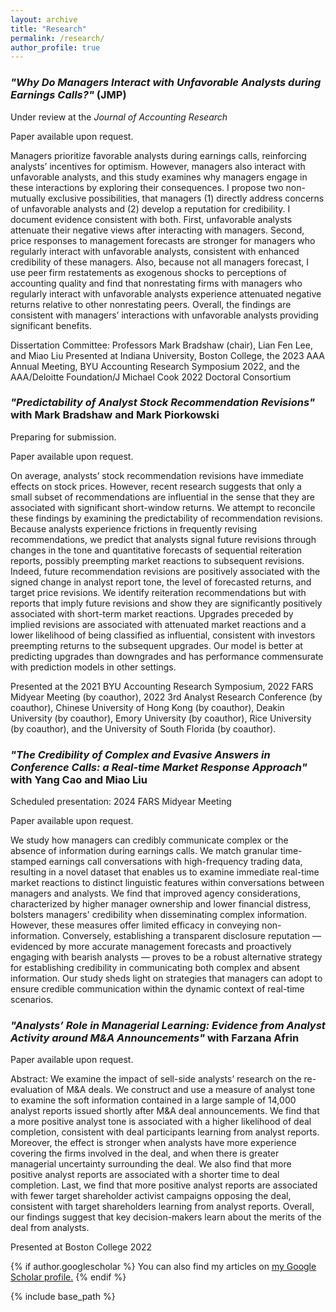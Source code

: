 ```yaml
---
layout: archive
title: "Research"
permalink: /research/
author_profile: true
---
```


### *"Why Do Managers Interact with Unfavorable Analysts during Earnings Calls?"* (JMP)

Under review at the *Journal of Accounting Research*

Paper available upon request.

Managers prioritize favorable analysts during earnings calls, reinforcing analysts’ incentives for optimism. However, managers also interact with unfavorable analysts, and this study examines why managers engage in these interactions by exploring their consequences. I propose two non-mutually exclusive possibilities, that managers (1) directly address concerns of unfavorable analysts and (2) develop a reputation for credibility. I document evidence consistent with both. First, unfavorable analysts attenuate their negative views after interacting with managers. Second, price responses to management forecasts are stronger for managers who regularly interact with unfavorable analysts, consistent with enhanced credibility of these managers. Also, because not all managers forecast, I use peer firm restatements as exogenous shocks to perceptions of accounting quality and find that nonrestating firms with managers who regularly interact with unfavorable analysts experience attenuated negative returns relative to other nonrestating peers. Overall, the findings are consistent with managers’ interactions with unfavorable analysts providing significant benefits.

Dissertation Committee: Professors Mark Bradshaw (chair), Lian Fen Lee, and Miao Liu
Presented at Indiana University, Boston College, the 2023 AAA Annual Meeting, BYU Accounting Research Symposium 2022, and the AAA/Deloitte Foundation/J Michael Cook 2022 Doctoral Consortium

<!-- *Available upon request* -->
<!--
<a href="https://drive.google.com/file/d/1PRcn4yPFmbgGK4WDT11AgoF1TSsQNvfK/view?usp=sharing" target="_blank">View in Browser</a>
-->
<!-- [Download]() -->

### *"Predictability of Analyst Stock Recommendation Revisions"* with Mark Bradshaw and Mark Piorkowski

Preparing for submission.

Paper available upon request.

On average, analysts’ stock recommendation revisions have immediate effects on stock prices. However, recent research suggests that only a small subset of recommendations are influential in the sense that they are associated with significant short-window returns. We attempt to reconcile these findings by examining the predictability of recommendation revisions. Because analysts experience frictions in frequently revising recommendations, we predict that analysts signal future revisions through changes in the tone and quantitative forecasts of sequential reiteration reports, possibly preempting market reactions to subsequent revisions. Indeed, future recommendation revisions are positively associated with the signed change in analyst report tone, the level of forecasted returns, and target price revisions. We identify reiteration recommendations but with reports that imply future revisions and show they are significantly positively associated with short-term market reactions. Upgrades preceded by implied revisions are associated with attenuated market reactions and a lower likelihood of being classified as influential, consistent with investors preempting returns to the subsequent upgrades. Our model is better at predicting upgrades than downgrades and has performance commensurate with prediction models in other settings.

Presented at the 2021 BYU Accounting Research Symposium, 2022 FARS Midyear Meeting (by coauthor), 2022 3rd Analyst Research Conference (by coauthor), Chinese University of Hong Kong (by coauthor), Deakin University (by coauthor), Emory University (by coauthor), Rice University (by coauthor), and the University of South Florida (by coauthor).

### *"The Credibility of Complex and Evasive Answers in Conference Calls: a Real-time Market Response Approach"* with Yang Cao and Miao Liu

Scheduled presentation: 2024 FARS Midyear Meeting

Paper available upon request.

We study how managers can credibly communicate complex or the absence of information during earnings calls. We match granular time-stamped earnings call conversations with high-frequency trading data, resulting in a novel dataset that enables us to examine immediate real-time market reactions to distinct linguistic features within conversations between managers and analysts. We find that improved agency considerations, characterized by higher manager ownership and lower financial distress, bolsters managers' credibility when disseminating complex information. However, these measures offer limited efficacy in conveying non-information. Conversely, establishing a transparent disclosure reputation — evidenced by more accurate management forecasts and proactively engaging with bearish analysts — proves to be a robust alternative strategy for establishing credibility in communicating both complex and absent information. Our study sheds light on strategies that managers can adopt to ensure credible communication within the dynamic context of real-time scenarios.

### *"Analysts’ Role in Managerial Learning: Evidence from Analyst Activity around M&A Announcements"* with Farzana Afrin

Paper available upon request.

Abstract: We examine the impact of sell-side analysts’ research on the re-evaluation of M&A deals. We construct and use a measure of analyst tone to examine the soft information contained in a large sample of 14,000 analyst reports issued shortly after M&A deal announcements. We find that a more positive analyst tone is associated with a higher likelihood of deal completion, consistent with deal participants learning from analyst reports. Moreover, the effect is stronger when analysts have more experience covering the firms involved in the deal, and when there is greater managerial uncertainty surrounding the deal. We also find that more positive analyst reports are associated with a shorter time to deal completion. Last, we find that more positive analyst reports are associated with fewer target shareholder activist campaigns opposing the deal, consistent with target shareholders learning from analyst reports. Overall, our findings suggest that key decision-makers learn about the merits of the deal from analysts.

Presented at Boston College 2022

<!-- [View in Browser](https://drive.google.com/file/d/1FP1Nj2xefm-u8ycFux1_6bbDXm2ay3Du/view?usp=sharing) -->

<!-- [Download]() -->

<!-- ### Future Work

Some topics that I hope to explore in the future include the role of corporate disclosures in managing climate and sustainability efforts as well as the use of accounting information by less traditional stakeholders such as consumers and employees. I am very interested in the risks posed by climate change as well as the movement towards sustainability and inclusion. Given the increasing supply and access of accounting information as well as the rapidly evolving regulatory and disclosure landscape with respect to climate goals, I feel that research on these topics is compelling and has the potential to answer questions of economic significance. -->

{% if author.googlescholar %}
  You can also find my articles on <u><a href="{{author.googlescholar}}">my Google Scholar profile</a>.</u>
{% endif %}

{% include base_path %}

<!-- {% for post in site.publications reversed %}
  {% include archive-single.html %}
{% endfor %} -->
